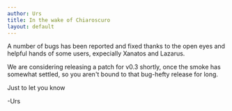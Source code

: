 ```yaml
---
author: Urs
title: In the wake of Chiaroscuro
layout: default
---
```


A number of bugs has been reported and fixed thanks to the open eyes and helpful hands of some users, expecially Xanatos and Lazarus.

We are considering releasing a patch for v0.3 shortly, once the smoke has somewhat settled, so you aren't bound to that bug-hefty release for long.

Just to let you know

-Urs